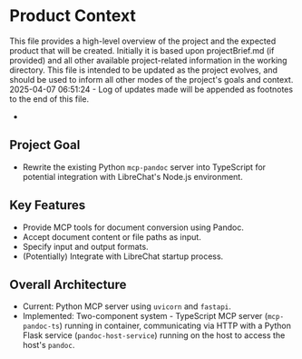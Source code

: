 # Product Context

This file provides a high-level overview of the project and the expected product that will be created. Initially it is based upon projectBrief.md (if provided) and all other available project-related information in the working directory. This file is intended to be updated as the project evolves, and should be used to inform all other modes of the project's goals and context.
2025-04-07 06:51:24 - Log of updates made will be appended as footnotes to the end of this file.

*

## Project Goal

*   Rewrite the existing Python `mcp-pandoc` server into TypeScript for potential integration with LibreChat's Node.js environment.

## Key Features

*   Provide MCP tools for document conversion using Pandoc.
*   Accept document content or file paths as input.
*   Specify input and output formats.
*   (Potentially) Integrate with LibreChat startup process.

## Overall Architecture

*   Current: Python MCP server using `uvicorn` and `fastapi`.
*   Implemented: Two-component system - TypeScript MCP server (`mcp-pandoc-ts`) running in container, communicating via HTTP with a Python Flask service (`pandoc-host-service`) running on the host to access the host's `pandoc`.